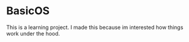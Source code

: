 # BasicOS
This is a learning project. I made this because im interested how things work under the hood.

